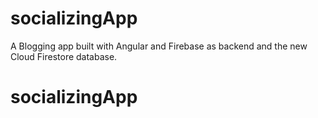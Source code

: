 # socializingApp
A Blogging app built with Angular and Firebase as backend and the new Cloud Firestore database.
# socializingApp

